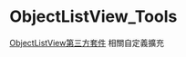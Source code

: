 # ObjectListView_Tools
[ObjectListView第三方套件](https://objectlistview.sourceforge.net/cs/index.html) 相關自定義擴充

